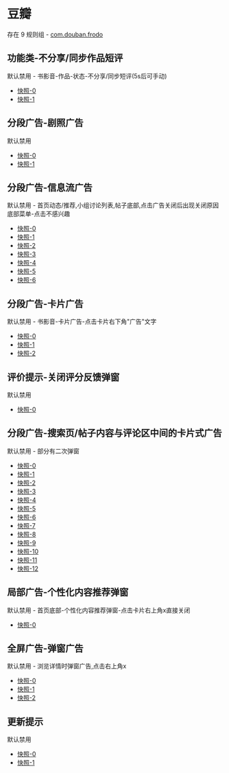 # 豆瓣

存在 9 规则组 - [com.douban.frodo](/src/apps/com.douban.frodo.ts)

## 功能类-不分享/同步作品短评

默认禁用 - 书影音-作品-状态-不分享/同步短评(5s后可手动)

- [快照-0](https://i.gkd.li/i/12508777)
- [快照-1](https://i.gkd.li/i/12508777)

## 分段广告-剧照广告

默认禁用

- [快照-0](https://i.gkd.li/i/12509475)
- [快照-1](https://i.gkd.li/i/12509476)

## 分段广告-信息流广告

默认禁用 - 首页动态/推荐,小组讨论列表,帖子底部,点击广告关闭后出现关闭原因底部菜单-点击不感兴趣

- [快照-0](https://i.gkd.li/i/12547964)
- [快照-1](https://i.gkd.li/i/12548011)
- [快照-2](https://i.gkd.li/i/12548046)
- [快照-3](https://i.gkd.li/i/12723569)
- [快照-4](https://i.gkd.li/i/13347455)
- [快照-5](https://i.gkd.li/i/12548016)
- [快照-6](https://i.gkd.li/i/12723422)

## 分段广告-卡片广告

默认禁用 - 书影音-卡片广告-点击卡片右下角"广告"文字

- [快照-0](https://i.gkd.li/i/12548160)
- [快照-1](https://i.gkd.li/i/12548131)
- [快照-2](https://i.gkd.li/i/12548116)

## 评价提示-关闭评分反馈弹窗

默认禁用

- [快照-0](https://i.gkd.li/i/12548314)

## 分段广告-搜索页/帖子内容与评论区中间的卡片式广告

默认禁用 - 部分有二次弹窗

- [快照-0](https://i.gkd.li/i/12674798)
- [快照-1](https://i.gkd.li/i/12674842)
- [快照-2](https://i.gkd.li/i/12723462)
- [快照-3](https://i.gkd.li/i/12723800)
- [快照-4](https://i.gkd.li/i/13402399)
- [快照-5](https://i.gkd.li/i/12548476)
- [快照-6](https://i.gkd.li/i/12548064)
- [快照-7](https://i.gkd.li/i/12548450)
- [快照-8](https://i.gkd.li/i/12723751)
- [快照-9](https://i.gkd.li/i/13062693)
- [快照-10](https://i.gkd.li/i/13692895)
- [快照-11](https://i.gkd.li/i/12548016)
- [快照-12](https://i.gkd.li/i/12723422)

## 局部广告-个性化内容推荐弹窗

默认禁用 - 首页底部-个性化内容推荐弹窗-点击卡片右上角x直接关闭

- [快照-0](https://i.gkd.li/i/12836798)

## 全屏广告-弹窗广告

默认禁用 - 浏览详情时弹窗广告,点击右上角x

- [快照-0](https://i.gkd.li/i/13195565)
- [快照-1](https://i.gkd.li/i/13296656)
- [快照-2](https://i.gkd.li/i/13328126)

## 更新提示

默认禁用

- [快照-0](https://i.gkd.li/i/13228832)
- [快照-1](https://i.gkd.li/i/13659160)
